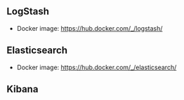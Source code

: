 
## LogStash

* Docker image: https://hub.docker.com/_/logstash/

## Elasticsearch

* Docker image: https://hub.docker.com/_/elasticsearch/

## Kibana

